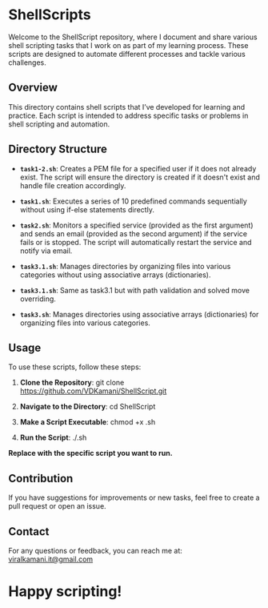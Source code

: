 # ShellScripts

Welcome to the ShellScript repository, where I document and share various shell scripting tasks that I work on as part of my learning process. These scripts are designed to automate different processes and tackle various challenges.

## Overview

This directory contains shell scripts that I’ve developed for learning and practice. Each script is intended to address specific tasks or problems in shell scripting and automation.

## Directory Structure

- **`task1-2.sh`**: Creates a PEM file for a specified user if it does not already exist. The script will ensure the directory is created if it doesn't exist and handle file creation accordingly.
  
- **`task1.sh`**: Executes a series of 10 predefined commands sequentially without using if-else statements directly.
  
- **`task2.sh`**: Monitors a specified service (provided as the first argument) and sends an email (provided as the second argument) if the service fails or is stopped. The script will automatically restart the service and notify via email.
  
- **`task3.1.sh`**: Manages directories by organizing files into various categories without using associative arrays (dictionaries).

- **`task3.1.sh`**: Same as task3.1 but with path validation and solved move overriding.
  
- **`task3.sh`**: Manages directories using associative arrays (dictionaries) for organizing files into various categories.

## Usage

To use these scripts, follow these steps:

1. **Clone the Repository**:
   git clone https://github.com/VDKamani/ShellScript.git

2. **Navigate to the Directory**:
   cd ShellScript

3. **Make a Script Executable**:
   chmod +x <script-name>.sh

4. **Run the Script**:
   ./<script-name>.sh

**Replace <script-name> with the specific script you want to run.**

## Contribution

If you have suggestions for improvements or new tasks, feel free to create a pull request or open an issue.

## Contact

For any questions or feedback, you can reach me at: viralkamani.it@gmail.com

# Happy scripting!
